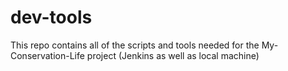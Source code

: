 # dev-tools
This repo contains all of the scripts and tools needed for the My-Conservation-Life project (Jenkins as well as local machine) 
